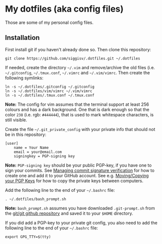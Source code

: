 My dotfiles (aka config files)
==============================

Those are some of my personal config files.

Installation
------------

First install git if you haven't already done so. Then clone this repository:

    git clone https://github.com/siggisv/.dotfiles.git ~/.dotfiles

If needed, create the directory `~/.vim` and remove/archive the old
files (i.e. `~/.gitconfig`, `~/.tmux.conf`, `~/.vimrc` and `~/.vim/vimrc`.
Then create the following symlinks:

    ln -s ~/.dotfiles/.gitconfig ~/.gitconfig
    ln -s ~/.dotfiles/vim/vimrc ~/.vim/vimrc
    ln -s ~/.dotfiles/.tmux.conf ~/.tmux.conf

**Note:** The config for vim assumes that the terminal support at least 256
colours and has a dark background. One that is dark enough so that the color
`238` (i.e. rgb: `#444444`), that is used to mark whitespace characters, is
still visible.

Create the file `~/.git_private_config` with your private info that should not
be in this repository:

    [user]
        name = Your Name
        email = your@email.com
        signingkey = PGP-signing key

**Note:** `PGP-signing key` should be your public PGP-key, if you have one to sign your commits.
See [Managing commit signature verification](https://docs.github.com/en/free-pro-team@latest/github/authenticating-to-github/managing-commit-signature-verification)
for how to create one and add it to your GitHub account. See e.g. [Moving/Copying your PGP 
Keys](https://www.phildev.net/pgp/gpg_moving_keys.html)
for how to copy the private keys between computers.

Add the following line to the end of your `~/.bashrc` file:

    . ~/.dotfiles/bash_prompt.sh

**Note:** `bash_prompt.sh` assumes you have downloaded `.git-prompt.sh` from the [git/git github
repository](https://raw.githubusercontent.com/git/git/master/contrib/completion/git-prompt.sh)
and saved it to your `$HOME` directory.

If you did add a PGP-key to your private git config, you also need to add the following line to
the end of your `~/.bashrc` file:

    export GPG_TTY=$(tty)
